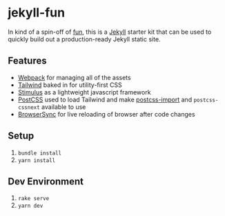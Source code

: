 # jekyll-fun

In kind of a spin-off of [fun](https://github.com/joeybeninghove/fun), this is a
[Jekyll](https://jekyllrb.com/) starter kit that can be used to quickly build
out a production-ready Jekyll static site.

## Features

* [Webpack](https://webpack.js.org/) for managing all of the assets
* [Tailwind](https://tailwindcss.com/) baked in for utility-first CSS
* [Stimulus](https://stimulusjs.org/) as a lightweight javascript framework
* [PostCSS](https://github.com/postcss/postcss) used to load Tailwind and make
    [postcss-import](https://github.com/postcss/postcss-import) and `postcss-cssnext` available to use
* [BrowserSync](https://www.browsersync.io/) for live reloading of browser after
    code changes

## Setup

1. `bundle install`
2. `yarn install`

## Dev Environment

1. `rake serve`
2. `yarn dev`
